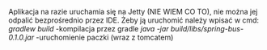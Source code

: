 Aplikacja na razie uruchamia się na Jetty (NIE WIEM CO TO), nie można jej odpalić bezprośrednio przez IDE.
Żeby ją uruchomić należy wpisać w cmd:
_gradlew build_ -kompilacja przez gradle
_java -jar build/libs/spring-bus-0.1.0.jar_ -uruchomienie paczki (wraz z tomcatem)
